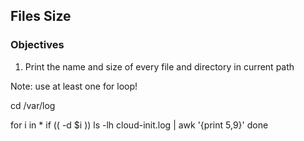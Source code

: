 ## Files Size

### Objectives

1. Print the name and size of every file and directory in current path

Note: use at least one for loop!


cd /var/log

for i in *
    if (( -d $i ))
    ls -lh cloud-init.log | awk '{print $5,$9}'
done

  